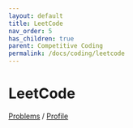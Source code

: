 ```yaml
---
layout: default
title: LeetCode
nav_order: 5
has_children: true
parent: Competitive Coding
permalink: /docs/coding/leetcode
---
```


# LeetCode

[Problems](https://leetcode.com/problemset/all/) / [Profile](https://leetcode.com/CodeDotJS/)
